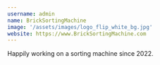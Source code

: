 ```yaml
---
username: admin
name: BrickSortingMachine
image: '/assets/images/logo_flip_white_bg.jpg'
website: https://www.BrickSortingMachine.com
---
```

Happily working on a sorting machine since 2022.